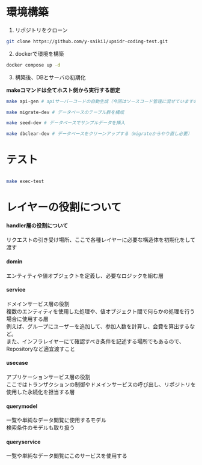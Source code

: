 # 環境構築
1. リポジトリをクローン
```bash
git clone https://github.com/y-saiki1/upsidr-coding-test.git
```

2. dockerで環境を構築
```bash
docker compose up -d
```

3. 構築後、DBとサーバの初期化

**makeコマンドは全てホスト側から実行する想定**


```bash
make api-gen # apiサーバーコードの自動生成（今回はソースコード管理に混ぜていますのでやらなくても大丈夫）

make migrate-dev # データベースのテーブル群を構成

make seed-dev # データベースでサンプルデータを挿入

make dbclear-dev # データベースをクリーンアップする（migrateからやり直し必要）
```

# テスト

```bash

make exec-test

```


# レイヤーの役割について

#### handler層の役割について
リクエストの引き受け場所、ここで各種レイヤーに必要な構造体を初期化をして渡す<br>

#### domin
エンティティや値オブジェクトを定義し、必要なロジックを組む層<br>

#### service
ドメインサービス層の役割<br>
複数のエンティティを使用した処理や、値オブジェクト間で何らかの処理を行う場合に使用する層<br>
例えば、グループにユーザーを追加して、参加人数を計算し、会費を算出するなど。<br>
また、インフラレイヤーにて確認すべき条件を記述する場所でもあるので、Repositoryなど適宜渡すこと<br>

#### usecase
アプリケーションサービス層の役割<br>
ここではトランザクションの制御やドメインサービスの呼び出し、リポジトリを使用した永続化を担当する層<br>


#### querymodel
一覧や単純なデータ閲覧に使用するモデル<br>
検索条件のモデルも取り扱う<br>

#### queryservice
一覧や単純なデータ閲覧にこのサービスを使用する<br>